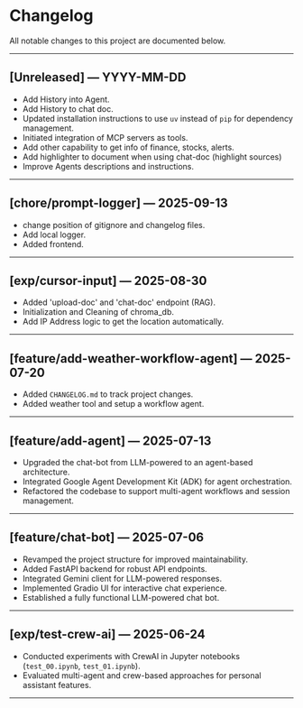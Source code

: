 # Changelog

All notable changes to this project are documented below.

---

## [Unreleased] — YYYY-MM-DD

- Add History into Agent.
- Add History to chat doc.
- Updated installation instructions to use `uv` instead of `pip` for dependency management.
- Initiated integration of MCP servers as tools.
- Add other capability to get info of finance, stocks, alerts.
- Add highlighter to document when using chat-doc (highlight sources)
- Improve Agents descriptions and instructions.

---

## [chore/prompt-logger] — 2025-09-13
- change position of gitignore and changelog files.
- Add local logger.
- Added frontend.

---

## [exp/cursor-input] — 2025-08-30
- Added 'upload-doc' and 'chat-doc' endpoint (RAG).
- Initialization and Cleaning of chroma_db.
- Add IP Address logic to get the location automatically.

---

## [feature/add-weather-workflow-agent] — 2025-07-20
- Added `CHANGELOG.md` to track project changes.
- Added weather tool and setup a workflow agent.

---

## [feature/add-agent] — 2025-07-13
- Upgraded the chat-bot from LLM-powered to an agent-based architecture.
- Integrated Google Agent Development Kit (ADK) for agent orchestration.
- Refactored the codebase to support multi-agent workflows and session management.

---

## [feature/chat-bot] — 2025-07-06
- Revamped the project structure for improved maintainability.
- Added FastAPI backend for robust API endpoints.
- Integrated Gemini client for LLM-powered responses.
- Implemented Gradio UI for interactive chat experience.
- Established a fully functional LLM-powered chat bot.

---

## [exp/test-crew-ai] — 2025-06-24
- Conducted experiments with CrewAI in Jupyter notebooks (`test_00.ipynb`, `test_01.ipynb`).
- Evaluated multi-agent and crew-based approaches for personal assistant features.

---